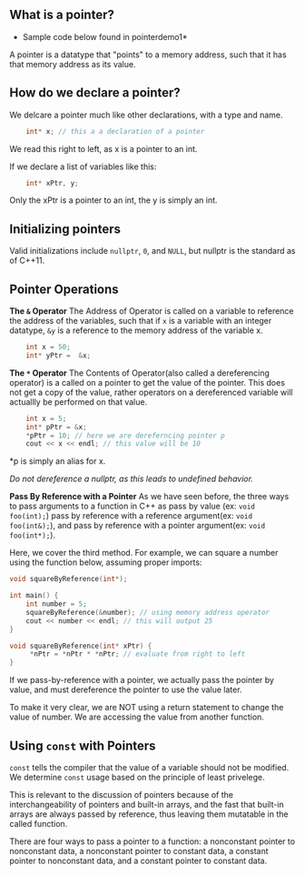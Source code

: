 ## What is a pointer?
* Sample code below found in pointerdemo1*

A pointer is a datatype that "points" to a memory address, such that it has that memory address as its value.

## How do we declare a pointer?
We delcare a pointer much like other declarations, with a type and name.
```cpp
	int* x; // this a a declaration of a pointer
```
We read this right to left, as x is a pointer to an int.

If we declare a list of variables like this:
```cpp
	int* xPtr, y;
```
Only the xPtr is a pointer to an int, the y is simply an int.

## Initializing pointers
Valid initializations include `nullptr`, `0`, and `NULL`, but nullptr is the standard as of C++11.

## Pointer Operations

**The `&` Operator**
The Address of Operator is called on a variable to reference the address of the variables, such that if `x` is a variable with an integer datatype, `&y` is a reference to the memory address of the variable x.
```cpp
	int x = 50;
	int* yPtr =  &x;
```

**The `*` Operator**
The Contents of Operator(also called a dereferencing operator) is a called on a pointer to get the value of the pointer. This does not get a copy of the value, rather operators on a dereferenced variable will actuallly be performed on that value.

```cpp
	int x = 5;
	int* pPtr = &x;
	*pPtr = 10; // here we are dereferncing pointer p
	cout << x << endl; // this value will be 10
```

*p is simply an alias for x.

*Do not dereference a nullptr, as this leads to undefined behavior.*

**Pass By Reference with a Pointer**
As we have seen before, the three ways to pass arguments to a function in C++ as pass by value (ex: `void foo(int);`) pass by reference with a reference argument(ex: `void foo(int&);`), and pass by reference with a pointer argument(ex: `void foo(int*);`). 

Here, we cover the third method.
For example, we can square a number using the function below, assuming proper imports:

```cpp
void squareByReference(int*);

int main() {
    int number = 5;
    squareByReference(&number); // using memory address operator 
    cout << number << endl; // this will output 25
}

void squareByReference(int* xPtr) {
     *nPtr = *nPtr * *nPtr; // evaluate from right to left
}
```

If we pass-by-reference with a pointer, we actually pass the pointer by value, and must dereference the pointer to use the value later.

To make it very clear, we are NOT using a return statement to change the value of number. We are accessing the value from another function.

## Using `const` with Pointers

`const` tells the compiler that the value of a variable should not be modified. We determine `const` usage based on the principle of least privelege.

This is relevant to the discussion of pointers because of the interchangeability of pointers and built-in arrays, and the fast that built-in arrays are always passed by reference, thus leaving them mutatable in the called function.

There are four ways to pass a pointer to a function: a nonconstant pointer to nonconstant data, a nonconstant pointer to constant data, a constant pointer to nonconstant data, and a constant pointer to constant data.

